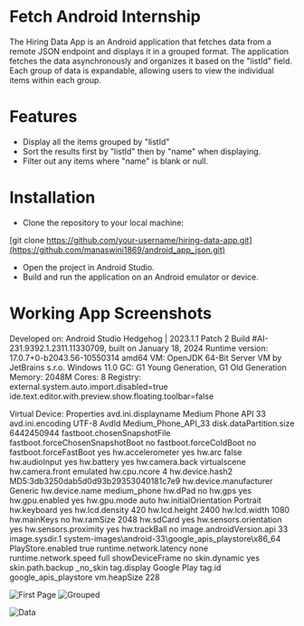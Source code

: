 # Fetch Android Internship

The Hiring Data App is an Android application that fetches data from a remote JSON endpoint and displays it in a grouped format. The application fetches the data asynchronously and organizes it based on the "listId" field. Each group of data is expandable, allowing users to view the individual items within each group.

# Features
* Display all the items grouped by "listId"
* Sort the results first by "listId" then by "name" when displaying.
* Filter out any items where "name" is blank or null.

# Installation
* Clone the repository to your local machine:

[git clone https://github.com/your-username/hiring-data-app.git](https://github.com/manaswini1869/android_app_json.git)

* Open the project in Android Studio.
* Build and run the application on an Android emulator or device.

# Working App Screenshots
Developed on:
Android Studio Hedgehog | 2023.1.1 Patch 2
Build #AI-231.9392.1.2311.11330709, built on January 18, 2024
Runtime version: 17.0.7+0-b2043.56-10550314 amd64
VM: OpenJDK 64-Bit Server VM by JetBrains s.r.o.
Windows 11.0
GC: G1 Young Generation, G1 Old Generation
Memory: 2048M
Cores: 8
Registry:
    external.system.auto.import.disabled=true
    ide.text.editor.with.preview.show.floating.toolbar=false

Virtual Device:
Properties
avd.ini.displayname              Medium Phone API 33
avd.ini.encoding                 UTF-8
AvdId                            Medium_Phone_API_33
disk.dataPartition.size          6442450944
fastboot.chosenSnapshotFile      
fastboot.forceChosenSnapshotBoot no
fastboot.forceColdBoot           no
fastboot.forceFastBoot           yes
hw.accelerometer                 yes
hw.arc                           false
hw.audioInput                    yes
hw.battery                       yes
hw.camera.back                   virtualscene
hw.camera.front                  emulated
hw.cpu.ncore                     4
hw.device.hash2                  MD5:3db3250dab5d0d93b29353040181c7e9
hw.device.manufacturer           Generic
hw.device.name                   medium_phone
hw.dPad                          no
hw.gps                           yes
hw.gpu.enabled                   yes
hw.gpu.mode                      auto
hw.initialOrientation            Portrait
hw.keyboard                      yes
hw.lcd.density                   420
hw.lcd.height                    2400
hw.lcd.width                     1080
hw.mainKeys                      no
hw.ramSize                       2048
hw.sdCard                        yes
hw.sensors.orientation           yes
hw.sensors.proximity             yes
hw.trackBall                     no
image.androidVersion.api         33
image.sysdir.1                   system-images\android-33\google_apis_playstore\x86_64\
PlayStore.enabled                true
runtime.network.latency          none
runtime.network.speed            full
showDeviceFrame                  no
skin.dynamic                     yes
skin.path.backup                 _no_skin
tag.display                      Google Play
tag.id                           google_apis_playstore
vm.heapSize                      228


![First Page](https://github.com/manaswini1869/android_app_json/assets/67456649/0c563371-8e4c-4281-94d1-61172291f164)    ![Grouped](https://github.com/manaswini1869/android_app_json/assets/67456649/a13a2900-ce75-413a-b85a-a99f25ef308d)

![Data](https://github.com/manaswini1869/android_app_json/assets/67456649/1a4be81d-1b69-414c-94fe-28eb6dc78ec7)




